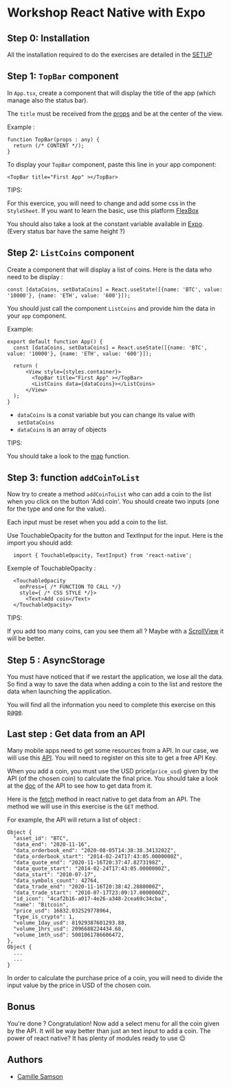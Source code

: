 # Workshop React Native with Expo

## Step 0: Installation

All the installation required to do the exercises are detailed in the [SETUP](./README.md)

## Step 1: `TopBar` component

In `App.tsx`, create a component that will display the title of the app (which manage also the status bar).

The `title` must be received from the [props](https://docs.expo.io/versions/v37.0.0/react-native/props/) and be at the center of the view.

Example :

```tsx
function TopBar(props : any) {
  return (/* CONTENT */);
}
```

To display your `TopBar` component, paste this line in your app component:

```tsx 
<TopBar title="First App" ></TopBar>
```

TIPS:

For this exercice, you will need to change and add some css in the `StyleSheet`.
If you want to learn the basic, use this platform [FlexBox](https://flexboxfroggy.com)

You should also take a look at the constant variable available in [Expo](https://docs.expo.io/versions/latest/sdk/constants/). (Every status bar have the same height ?)

## Step 2: `ListCoins` component

Create a component that will display a list of coins.
Here is the data who need to be display :

```tsx
const [dataCoins, setDataCoins] = React.useState([{name: 'BTC', value: '10000'}, {name: 'ETH', value: '600'}]);
``` 

You should just call the component `ListCoins` and provide him the data in your `app` component.

Example:

```tsx
export default function App() {
  const [dataCoins, setDataCoins] = React.useState([{name: 'BTC', value: '10000'}, {name: 'ETH', value: '600'}]);

  return (
      <View style={styles.container}>
        <TopBar title="First App" ></TopBar>
        <ListCoins data={dataCoins}></ListCoins>
      </View>
  );
}
```

- `dataCoins` is a const variable but you can change its value with `setDataCoins` 
- `dataCoins` is an array of objects

TIPS:

You should take a look to the [map](https://reactjs.org/docs/lists-and-keys.html) function.

## Step 3: function `addCoinToList`

Now try to create a method `addCoinToList` who can add a coin to the list when you click on the button 'Add coin'. You should create two inputs (one for the type and one for the value).

Each input must be reset when you add a coin to the list.

Use TouchableOpacity for the button and TextInput for the input. Here is the import you should add: 

```tsx
  import { TouchableOpacity, TextInput} from 'react-native';
```

Exemple of TouchableOpacity : 

```tsx
  <TouchableOpacity
    onPress={ /* FUNCTION TO CALL */}
    style={ /* CSS STYLE */}>
      <Text>Add coin</Text>
  </TouchableOpacity>
```

TIPS:

If you add too many coins, can you see them all ? Maybe with a [ScrollView](https://docs.expo.io/versions/latest/react-native/scrollview/) it will be better.

## Step 5 : AsyncStorage

You must have noticed that if we restart the application, we lose all the data. So find a way to save the data when adding a coin to the list and restore the data when launching the application.

You will find all the information you need to complete this exercise on this [page](https://reactnative.dev/docs/asyncstorage).

## Last step : Get data from an API

Many mobile apps need to get some resources from a API. In our case, we will use this [API](https://www.coinapi.io). You will need to register on this site to get a free API Key.

When you add a coin, you must use the USD price(`price_usd`) given by the API (of the chosen coin) to calculate the final price. You should take a look at the [doc](https://docs.coinapi.io/#list-all-assets) of the API to see how to get data from it.

Here is the [fetch](https://docs.expo.io/versions/v37.0.0/react-native/network/) method in react native to get data from an API. The method we will use in this exercise is the `GET` method.

For example, the API will return a list of object :

```tsx
Object {
  "asset_id": "BTC",
  "data_end": "2020-11-16",
  "data_orderbook_end": "2020-08-05T14:38:38.3413202Z",
  "data_orderbook_start": "2014-02-24T17:43:05.0000000Z",
  "data_quote_end": "2020-11-16T20:37:47.8273198Z",
  "data_quote_start": "2014-02-24T17:43:05.0000000Z",
  "data_start": "2010-07-17",
  "data_symbols_count": 42764,
  "data_trade_end": "2020-11-16T20:38:42.2880000Z",
  "data_trade_start": "2010-07-17T23:09:17.0000000Z",
  "id_icon": "4caf2b16-a017-4e26-a348-2cea69c34cba",
  "name": "Bitcoin",
  "price_usd": 16832.032529778964,
  "type_is_crypto": 1,
  "volume_1day_usd": 81929387601293.88,
  "volume_1hrs_usd": 2096688224434.68,
  "volume_1mth_usd": 5001061786606472,
},
Object {
  ...
  ...
}
```

In order to calculate the purchase price of a coin, you will need to divide the input value by the price in USD of the chosen coin.

## Bonus

You're done ? Congratulation! Now add a select menu for all the coin given by the API. It will be way better than just an text input to add a coin.
The power of react native? It has plenty of modules ready to use 😉

## Authors

- [Camille Samson](https://github.com/Samson-Git)
